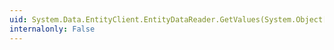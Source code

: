 ```yaml
---
uid: System.Data.EntityClient.EntityDataReader.GetValues(System.Object[])
internalonly: False
---
```

